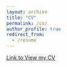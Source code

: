 ```yaml
---
layout: archive
title: "CV"
permalink: /cv/
author_profile: true
redirect_from:
  - /resume
---
```



[Link to View my CV](../files/CV_10_29.pdf)
